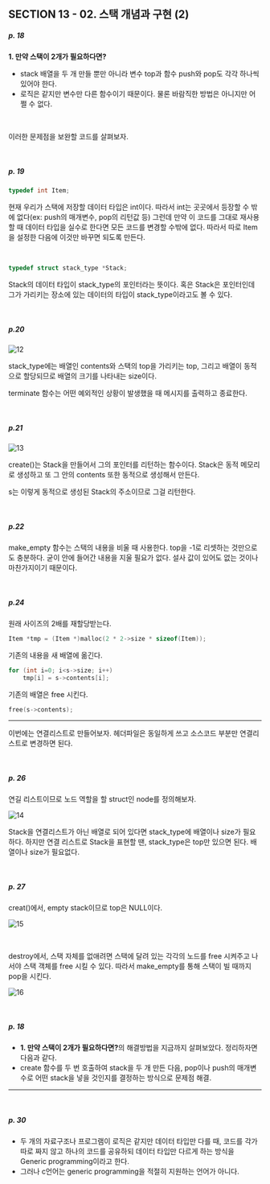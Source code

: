 ## SECTION 13 - 02. 스택 개념과 구현 (2)

##### p. 18

<b>1. 만약 스택이 2개가 필요하다면?</b>

- stack 배열을 두 개 만들 뿐만 아니라 변수 top과 함수 push와 pop도 각각 하나씩 있어야 한다.
- 로직은 같지만 변수만 다른 함수이기 때문이다. 물론 바람직한 방법은 아니지만 어쩔 수 없다.

<br>

이러한 문제점을 보완할 코드를 살펴보자.

<br>

##### p. 19

```c
typedef int Item;
```

현재 우리가 스택에 저장할 데이터 타입은 int이다. 따라서 int는 곳곳에서 등장할 수 밖에 없다(ex: push의 매개변수, pop의 리턴값 등) 그런데 만약 이 코드를 그대로 재사용할 때 데이터 타입을 실수로 한다면 모든 코드를 변경할 수밖에 없다. 따라서 따로 Item을 설정한 다음에 이것만 바꾸면 되도록 만든다.

<br>

```c
typedef struct stack_type *Stack;
```

Stack의 데이터 타입이 stack_type의 포인터라는 뜻이다.
혹은 Stack은 포인터인데 그가 가리키는 장소에 있는 데이터의 타입이 stack_type이라고도 볼 수 있다.

<br>

##### p.20

![12](https://user-images.githubusercontent.com/75867748/110335684-78b44900-8067-11eb-8569-053834ef49a4.png)

stack_type에는 배열인 contents와 스택의 top을 가리키는 top, 그리고 배열이 동적으로 할당되므로 배열의 크기를 나타내는 size이다.

terminate 함수는 어떤 예외적인 상황이 발생했을 때 메시지를 출력하고 종료한다.

<br>

##### p.21

![13](https://user-images.githubusercontent.com/75867748/110335687-794cdf80-8067-11eb-9146-00b23c95d6f4.png)

create()는 Stack을 만들어서 그의 포인터를 리턴하는 함수이다. Stack은 동적 메모리로 생성하고 또 그 안의 contents 또한 동적으로 생성해서 만든다.

s는 이렇게 동적으로 생성된 Stack의 주소이므로 그걸 리턴한다.

<br>

##### p.22

make_empty 함수는 스택의 내용을 비울 때 사용한다. top을 -1로 리셋하는 것만으로도 충분하다. 굳이 안에 들어간 내용을 지울 필요가 없다. 설사 값이 있어도 없는 것이나 마찬가지이기 때문이다.

<br>

##### p.24

원래 사이즈의 2배를 재할당받는다.

```c
Item *tmp = (Item *)malloc(2 * 2->size * sizeof(Item));
```

기존의 내용을 새 배열에 옮긴다.

```c
for (int i=0; i<s->size; i++)
    tmp[i] = s->contents[i];
```

기존의 배열은 free 시킨다.

```c
free(s->contents);
```

---

이번에는 연결리스트로 만들어보자.
헤더파일은 동일하게 쓰고 소스코드 부분만 연결리스트로 변경하면 된다.

<br>

##### p. 26

연길 리스트이므로 노드 역할을 할 struct인 node를 정의해보자.

![14](https://user-images.githubusercontent.com/75867748/110335691-79e57600-8067-11eb-8d4c-405ec78a0da0.png)

Stack을 연결리스트가 아닌 배열로 되어 있다면 stack_type에 배열이나 size가 필요하다. 하지만 연결 리스트로 Stack을 표현할 땐, stack_type은 top만 있으면 된다. 배열이나 size가 필요없다.

<br>

##### p. 27

creat()에서, empty stack이므로 top은 NULL이다.

![15](https://user-images.githubusercontent.com/75867748/110335696-7a7e0c80-8067-11eb-8903-bb7aa280c02c.png)

<br>

destroy에서, 스택 자체를 없애려면 스택에 달려 있는 각각의 노드를 free 시켜주고 나서야 스택 객체를 free 시킬 수 있다. 따라서 make_empty를 통해 스택이 빌 때까지 pop을 시킨다.

![16](https://user-images.githubusercontent.com/75867748/110335699-7b16a300-8067-11eb-93a6-3b4f778225c1.png)

<br>

##### p. 18

- <b>1. 만약 스택이 2개가 필요하다면?</b>의 해결방법을 지금까지 살펴보았다. 정리하자면 다음과 같다.
- create 함수를 두 번 호출하여 stack을 두 개 만든 다음, pop이나 push의 매개변수로 어떤 stack을 넣을 것인지를 결정하는 방식으로 문제점 해결.

---

<br>

##### p. 30

- 두 개의 자료구조나 프로그램이 로직은 같지만 데이터 타입만 다를 때, 코드를 각가 따로 짜지 않고 하나의 코드를 공유하되 데이터 타입만 다르게 하는 방식을 Generic programming이라고 한다.
- 그러나 c언어는 generic programming을 적절히 지원하는 언어가 아니다.
